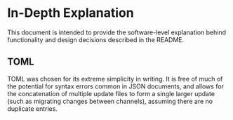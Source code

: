 # In-Depth Explanation

This document is intended to provide the software-level explanation behind functionality and design decisions described in the README.

## TOML

TOML was chosen for its extreme simplicity in writing. It is free of much of the potential for syntax errors common in JSON documents, and allows for the concatenation of multiple update files to form a single larger update (such as migrating changes between channels), assuming there are no duplicate entries.
